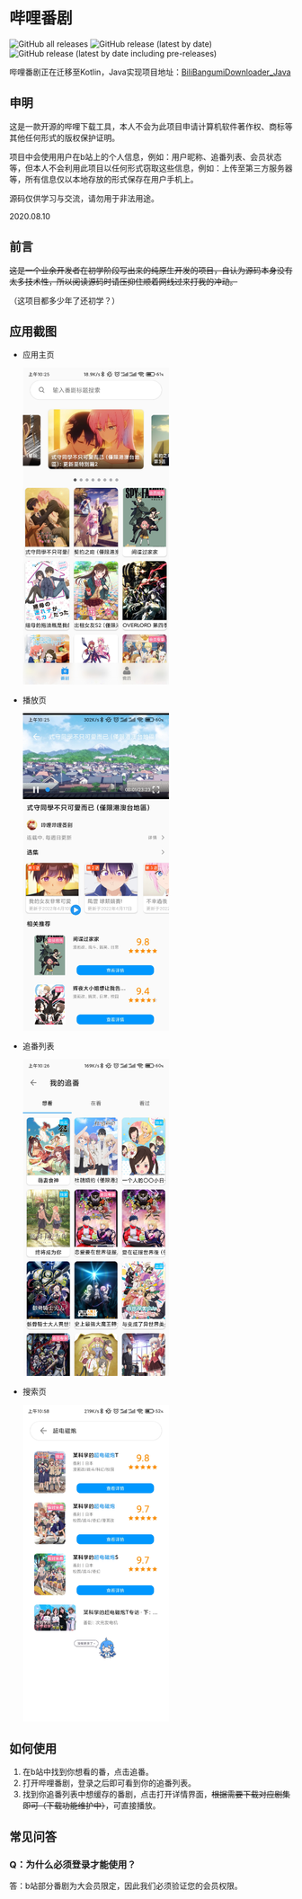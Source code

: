 # 哔哩番剧

![GitHub all releases](https://img.shields.io/github/downloads/sgpublic/BiliBangumiDownloader/total) ![GitHub release (latest by date)](https://img.shields.io/github/v/release/sgpublic/BiliBangumiDownloader) ![GitHub release (latest by date including pre-releases)](https://img.shields.io/github/v/release/sgpublic/BiliBangumiDownloader?include_prereleases)

哔哩番剧正在迁移至Kotlin，Java实现项目地址：[BiliBangumiDownloader_Java](https://github.com/SGPublic/BiliBangumiDownloader_Java)

## 申明

这是一款开源的哔哩下载工具，本人不会为此项目申请计算机软件著作权、商标等其他任何形式的版权保护证明。

项目中会使用用户在b站上的个人信息，例如：用户昵称、追番列表、会员状态等，但本人不会利用此项目以任何形式窃取这些信息，例如：上传至第三方服务器等，所有信息仅以本地存放的形式保存在用户手机上。

源码仅供学习与交流，请勿用于非法用途。

2020.08.10

## 前言

~~这是一个业余开发者在初学阶段写出来的纯原生开发的项目，自认为源码本身没有太多技术性，所以阅读源码时请压抑住顺着网线过来打我的冲动。~~

（这项目都多少年了还初学？）

## 应用截图

+ 应用主页

  <img src="assets/home.jpg" alt="home" width="260" />

+ 播放页

  <img src="assets/player.jpg" alt="player" width="260" />

+ 追番列表

  <img src="assets/follow.jpg" alt="follow" width="260" />

+ 搜索页

  <img src="assets/search.jpg" alt="search" width="260" />

## 如何使用

1. 在b站中找到你想看的番，点击追番。
2. 打开哔哩番剧，登录之后即可看到你的追番列表。
3. 找到你追番列表中想缓存的番剧，点击打开详情界面，~~根据需要下载对应剧集即可（下载功能维护中）~~，可直接播放。

## 常见问答

### Q：为什么必须登录才能使用？

答：b站部分番剧为大会员限定，因此我们必须验证您的会员权限。
